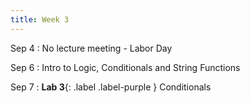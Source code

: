 ```yaml
---
title: Week 3
---
```


Sep 4
: No lecture meeting - Labor Day
  
Sep 6
: Intro to Logic, Conditionals and String Functions

Sep 7
: **Lab 3**{: .label .label-purple } Conditionals


